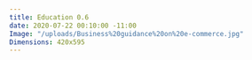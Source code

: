 ```yaml
---
title: Education 0.6
date: 2020-07-22 00:10:00 -11:00
Image: "/uploads/Business%20guidance%20on%20e-commerce.jpg"
Dimensions: 420x595
---
```


